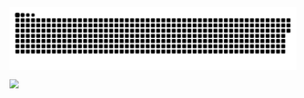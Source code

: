 <a href="https://github.com/AlexeyMachehin"><img src="contributions.svg"></a>

<img width="0" src="https://visitor-badge.glitch.me/badge?page_id=tondrejk.tondrejk" />
